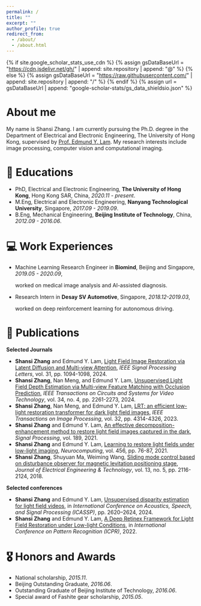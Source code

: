 ```yaml
---
permalink: /
title: ""
excerpt: ""
author_profile: true
redirect_from: 
  - /about/
  - /about.html
---
```


{% if site.google_scholar_stats_use_cdn %}
{% assign gsDataBaseUrl = "https://cdn.jsdelivr.net/gh/" | append: site.repository | append: "@" %}
{% else %}
{% assign gsDataBaseUrl = "https://raw.githubusercontent.com/" | append: site.repository | append: "/" %}
{% endif %}
{% assign url = gsDataBaseUrl | append: "google-scholar-stats/gs_data_shieldsio.json" %}

<span class='anchor' id='about-me'></span>

# About me
My name is Shansi Zhang. I am currently pursuing the Ph.D. degree in the Department of Electrical and Electronic Engineering, The University of Hong Kong, supervised by [Prof. Edmund Y. Lam](https://www.eee.hku.hk/~elam/). My research interests include image processing, computer vision and computational imaging.

# 📖 Educations
- PhD, Electrical and Electronic Engineering, **The University of Hong Kong**, Hong Kong SAR, China, *2020.11 - present*.
- M.Eng, Electrical and Electronic Engineering, **Nanyang Technological University**, Singapore, *2017.09 - 2019.09*.
- B.Eng, Mechanical Engineering, **Beijing Institute of Technology**, China, *2012.09 - 2016.06*.

# 💻 Work Experiences
-  Machine Learning Research Engineer in **Biomind**, Beijing and Singapore, *2019.05 - 2020.09*,
  
   worked on medical image analysis and AI-assisted diagnosis.
- Research Intern in **Desay SV Automotive**, Singapore, *2018.12-2019.03*,

  worked on deep reinforcement learning for autonomous driving.

# 📝 Publications 
**Selected Journals**

- **Shansi Zhang** and Edmund Y. Lam, [Light Field Image Restoration via Latent Diffusion and Multi-view Attention](https://ieeexplore.ieee.org/abstract/document/10487025), *IEEE Signal Processing Letters*, vol. 31, pp. 1094-1098, 2024.
- **Shansi Zhang**, Nan Meng, and Edmund Y. Lam, [Unsupervised Light Field Depth Estimation via Multi-view Feature Matching with Occlusion Prediction](https://ieeexplore.ieee.org/document/10223285), *IEEE Transactions on Circuits and Systems for Video Technology*, vol. 34, no. 4, pp. 2261-2273, 2024.
- **Shansi Zhang**, Nan Meng, and Edmund Y. Lam, [LRT: an efficient low-light restoration transformer for dark light field images](https://ieeexplore.ieee.org/abstract/document/10194557), *IEEE Transactions on Image Processing*, vol. 32, pp. 4314-4326, 2023.
- **Shansi Zhang** and Edmund Y. Lam, [An effective decomposition-enhancement method to restore light field images captured in the dark](https://www.sciencedirect.com/science/article/abs/pii/S0165168421003169), *Signal Processing*, vol. 189, 2021.
- **Shansi Zhang** and Edmund Y. Lam, [Learning to restore light fields under low-light imaging](https://www.sciencedirect.com/science/article/abs/pii/S0925231221008274), *Neurocomputing*, vol. 456, pp. 76-87, 2021.
- **Shansi Zhang**, Shuyuan Ma, Weiming Wang, [Sliding mode control based on disturbance observer for magnetic levitation positioning stage](https://www.dbpia.co.kr/Journal/articleDetail?nodeId=NODE07521998), *Journal of Electrical Engineering & Technology*, vol. 13, no. 5, pp. 2116-2124, 2018.
   
**Selected conferences**

- **Shansi Zhang** and Edmund Y. Lam, [Unsupervised disparity estimation for light field videos](https://ieeexplore.ieee.org/document/10446981), in *International Conference on Acoustics, Speech, and Signal Processing (ICASSP)*, pp. 2620–2624, 2024. 
- **Shansi Zhang** and Edmund Y. Lam, [A Deep Retinex Framework for Light Field Restoration under Low-light Conditions](https://ieeexplore.ieee.org/abstract/document/9956107), in *International Conference on Pattern Recognition (ICPR)*, 2022.


# 🎖 Honors and Awards
- National scholarship, *2015.11*.  
- Beijing Outstanding Graduate, *2016.06*.
- Outstanding Graduate of Beijing Institute of Technology, *2016.06*.
- Special award of Fashite gear scholarship, *2015.05*.
